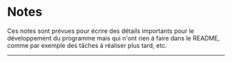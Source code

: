 # Notes
Ces notes sont prévues pour écrire des détails importants pour le développement du programme mais qui n'ont rien à faire dans le README, comme par exemple des tâches à réaliser plus tard, etc.

---

